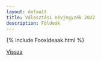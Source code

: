 ```yaml
---
layout: default
title: Választási névjegyzék 2022
description: Földeák
---
```


{% include Fooxldeaak.html %}

[Vissza](./)